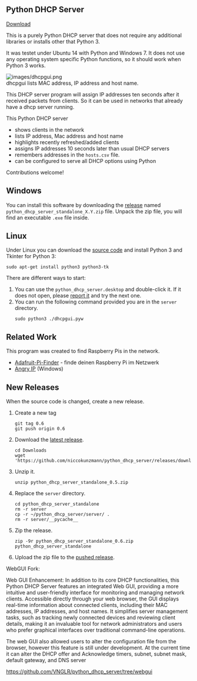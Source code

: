 Python DHCP Server
------------------

[Download][releases]

This is a purely Python DHCP server that does not require any additional libraries or installs other that Python 3.

It was testet under Ubuntu 14 with Python and Windows 7. It does not use any operating system specific Python functions, so it should work when Python 3 works.

![images/dhcpgui.png](images/dhcpgui.png)  
dhcpgui lists MAC address, IP address and host name.

This DHCP server program will assign IP addresses ten seconds after it received packets from clients. So it can be used in networks that already have a dhcp server running.

This Python DHCP server
- shows clients in the network
- lists IP address, Mac address and host name
- highlights recently refreshed/added clients
- assigns IP addresses 10 seconds later than usual DHCP servers
- remembers addresses in the `hosts.csv` file.
- can be configured to serve all DHCP options using Python

Contributions welcome!

Windows
-------

You can install this software by downloading the [release][releases] named `python_dhcp_server_standalone_X.Y.zip` file.
Unpack the zip file, you will find an executable `.exe` file inside.

Linux
-----

Under Linux you can download the [source code][zip] and install Python 3 and Tkinter for Python 3:

```
sudo apt-get install python3 python3-tk
```

There are different ways to start:
1. You can use the `python_dhcp_server.desktop` and double-click it.
    If it does not open, please [report it][issues] and try the next one.
2. You can run the following command provided you are in the `server`
    directory.
    ```
    sudo python3 ./dhcpgui.pyw
    ```

Related Work
------------

This program was created to find Raspberry Pis in the network.

- [Adafruit-Pi-Finder](https://github.com/adafruit/Adafruit-Pi-Finder) - finde deinen Raspberry Pi im Netzwerk
- [Angry IP](https://angryip.org/) (Windows)

New Releases
------------

When the source code is changed, create a new release.
1. Create a new tag
    ```
    git tag 0.6
    git push origin 0.6
    ```
2. Download the [latest release](https://github.com/niccokunzmann/python_dhcp_server/releases/download/0.5/python_dhcp_server_standalone_0.5.zip).
    ```
    cd Downloads
    wget 'https://github.com/niccokunzmann/python_dhcp_server/releases/download/0.5/python_dhcp_server_standalone_0.5.zip'
    ```
3. Unzip it.
    ```
    unzip python_dhcp_server_standalone_0.5.zip
    ```
4. Replace the `server` directory.
    ```
    cd python_dhcp_server_standalone
    rm -r server
    cp -r ~/python_dhcp_server/server/ .
    rm -r server/__pycache__
    ```
5. Zip the release.
    ```
    zip -9r python_dhcp_server_standalone_0.6.zip python_dhcp_server_standalone
    ```
6. Upload the zip file to the [pushed release][releases].


[releases]: https://github.com/niccokunzmann/python_dhcp_server/releases
[zip]: https://github.com/niccokunzmann/python_dhcp_server/archive/refs/heads/master.zip
[issues]: https://github.com/niccokunzmann/python_dhcp_server/issues


WebGUI Fork:

Web GUI Enhancement: In addition to its core DHCP functionalities, this Python DHCP Server features an integrated Web GUI, providing a more intuitive and user-friendly interface for monitoring and managing network clients. Accessible directly through your web browser, the GUI displays real-time information about connected clients, including their MAC addresses, IP addresses, and host names. It simplifies server management tasks, such as tracking newly connected devices and reviewing client details, making it an invaluable tool for network administrators and users who prefer graphical interfaces over traditional command-line operations.

The web GUI also allowed users to alter the configuration file from the browser, however this feature is still under development. At the current time it can alter the DHCP offer and Acknowledge  timers, subnet, subnet mask, default gateway, and DNS server

https://github.com/VNGLR/python_dhcp_server/tree/webgui